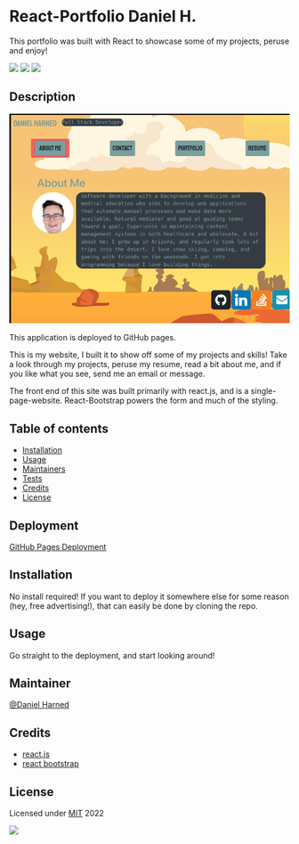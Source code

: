 # React-Portfolio Daniel H.
This portfolio was built with React to showcase some of my projects, peruse and enjoy!

  ![](https://img.shields.io/badge/javascript-100-yellow?logo=javascript)
  ![](https://img.shields.io/badge/react-dep-blue?logo=react)
  ![](https://img.shields.io/badge/bootstrap-dep-blue?logo=bootstrap)

  ## Description

  ![react-portfolio-demo](./src/assets/images/react-portfolio-dh.jpg)

  This application is deployed to GitHub pages.

  This is my website, I built it to show off some of my projects and skills! Take a look through my projects, peruse my resume, read a bit about me, and if you like what you see, send me an email or message.

  The front end of this site was built primarily with react.js, and is a single-page-website. React-Bootstrap powers the form and much of the styling.

  ## Table of contents

  * [Installation](#installation)
  * [Usage](#usage)
  * [Maintainers](#maintainers)
  * [Tests](#tests)
  * [Credits](#credits)
  * [License](#license)

  ## Deployment
  [GitHub Pages Deployment](https://drdano.github.io/react-portfolio-dh/)

  ## Installation
  No install required! If you want to deploy it somewhere else for some reason (hey, free advertising!), that can easily be done by cloning the repo.

  ## Usage
  Go straight to the deployment, and start looking around!

  ## Maintainer
  [@Daniel Harned](https://github.com/DrDano)

  ## Credits
  
  * [react.js](https://reactjs.org/)
  * [react bootstrap](https://react-bootstrap.github.io/)

  ## License
  Licensed under [MIT](https://choosealicense.com/licenses/mit) 2022 
  
  ![](https://img.shields.io/badge/license-MIT-blue)